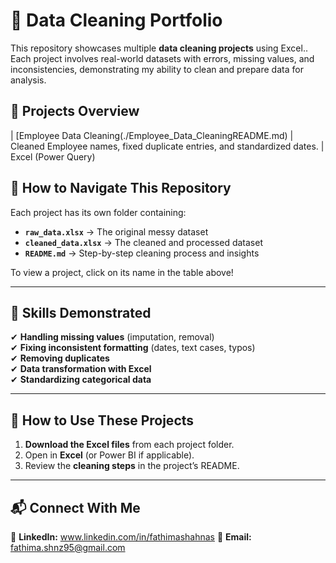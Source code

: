 # 🧹 Data Cleaning Portfolio  

This repository showcases multiple **data cleaning projects** using Excel.. Each project involves real-world datasets with errors, missing values, and inconsistencies, demonstrating my ability to clean and prepare data for analysis.  

## 📂 Projects Overview  
| [Employee Data Cleaning(./Employee_Data_CleaningREADME.md) | Cleaned Employee names, fixed duplicate entries, and standardized dates. | Excel (Power Query) 


## 📖 How to Navigate This Repository  
Each project has its own folder containing:  
- **`raw_data.xlsx`** → The original messy dataset  
- **`cleaned_data.xlsx`** → The cleaned and processed dataset  
- **`README.md`** → Step-by-step cleaning process and insights  

To view a project, click on its name in the table above!  

---

## 🚀 Skills Demonstrated  
✔ **Handling missing values** (imputation, removal)  
✔ **Fixing inconsistent formatting** (dates, text cases, typos)  
✔ **Removing duplicates**  
✔ **Data transformation with Excel**  
✔ **Standardizing categorical data**  

---

## 📢 How to Use These Projects  
1. **Download the Excel files** from each project folder.  
2. Open in **Excel** (or Power BI if applicable).  
3. Review the **cleaning steps** in the project’s README.  

---

## 📬 Connect With Me  
🔗 **LinkedIn:** www.linkedin.com/in/fathimashahnas
📧 **Email:** fathima.shnz95@gmail.com 




